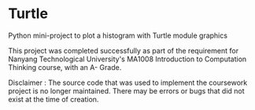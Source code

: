 # Turtle
Python mini-project to plot a histogram with Turtle module graphics

This project was completed successfully as part of the requirement for Nanyang Technological University's MA1008 Introduction to Computation Thinking course, with an A- Grade.

Disclaimer : The source code that was used to implement the coursework project is no longer maintained. There may be errors or bugs that did not exist at the time of creation.
